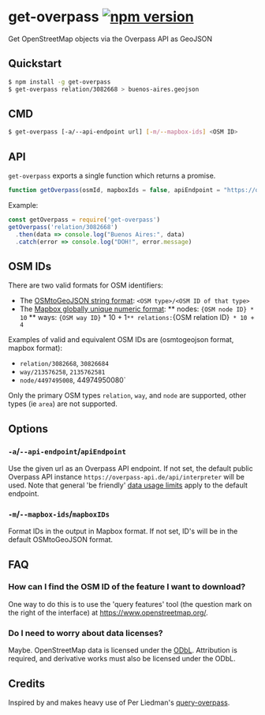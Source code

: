 # get-overpass [![npm version](https://badge.fury.io/js/get-overpass.svg)](https://badge.fury.io/js/get-overpass)
Get OpenStreetMap objects via the Overpass API as GeoJSON

## Quickstart

```sh
$ npm install -g get-overpass
$ get-overpass relation/3082668 > buenos-aires.geojson
```

## CMD

```sh
$ get-overpass [-a/--api-endpoint url] [-m/--mapbox-ids] <OSM ID>
```


## API

`get-overpass` exports a single function which returns a promise.

```js
function getOverpass(osmId, mapboxIds = false, apiEndpoint = "https://overpass-api.de/api/interpreter") => new Promise()
```

Example:

```js
const getOverpass = require('get-overpass')
getOverpass('relation/3082668')
  .then(data => console.log("Buenos Aires:", data)
  .catch(error => console.log("DOH!", error.message)
```

## OSM IDs

There are two valid formats for OSM identifiers:

* The [OSMtoGeoJSON string format](https://github.com/tyrasd/osmtogeojson): `<OSM type>/<OSM ID of that type>`
* The [Mapbox globally unique numeric format](https://www.mapbox.com/vector-tiles/mapbox-streets-v7/):
** nodes: `{OSM node ID} * 10`
** ways: `{OSM way ID}` * 10 + 1`
** relations: `{OSM relation ID}` * 10 + 4`

Examples of valid and equivalent OSM IDs are (osmtogeojson format, mapbox format):

* `relation/3082668`, `30826684`
* `way/213576258`, `2135762581`
* `node/4497495008`, 44974950080`

Only the primary OSM types `relation`, `way`, and `node` are supported, other types (ie `area`) are not supported.

## Options

### `-a`/`--api-endpoint`/`apiEndpoint`

Use the given url as an Overpass API endpoint. If not set, the default public Overpass API instance `https://overpass-api.de/api/interpreter` will be used. Note that general 'be friendly' [data usage limits](http://wiki.openstreetmap.org/wiki/Overpass_API) apply to the default endpoint.

### `-m`/`--mapbox-ids`/`mapboxIDs`

Format IDs in the output in Mapbox format. If not set, ID's will be in the default OSMtoGeoJSON format.

## FAQ

### How can I find the OSM ID of the feature I want to download?

One way to do this is to use the 'query features' tool (the question mark on the right of the interface) at https://www.openstreetmap.org/.

### Do I need to worry about data licenses?

Maybe. OpenStreetMap data is licensed under the [ODbL](http://www.openstreetmap.org/copyright). Attribution is required, and derivative works must also be licensed under the ODbL.

## Credits

Inspired by and makes heavy use of Per Liedman's [query-overpass](https://github.com/perliedman/query-overpass).

